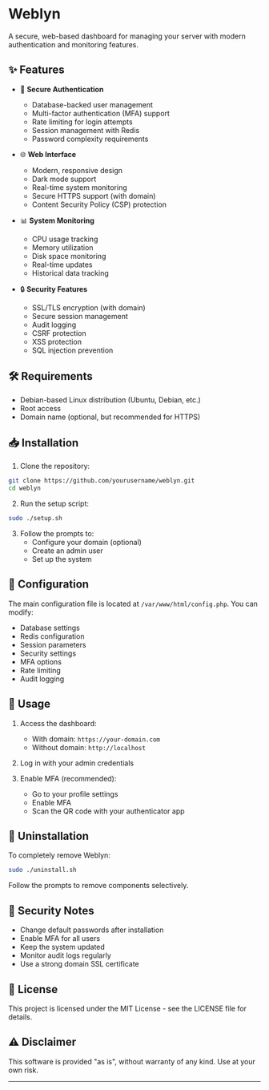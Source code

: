 # Weblyn

A secure, web-based dashboard for managing your server with modern authentication and monitoring features.

## ✨ Features

- 🔐 **Secure Authentication**
  - Database-backed user management
  - Multi-factor authentication (MFA) support
  - Rate limiting for login attempts
  - Session management with Redis
  - Password complexity requirements

- 🌐 **Web Interface**
  - Modern, responsive design
  - Dark mode support
  - Real-time system monitoring
  - Secure HTTPS support (with domain)
  - Content Security Policy (CSP) protection

- 📊 **System Monitoring**
  - CPU usage tracking
  - Memory utilization
  - Disk space monitoring
  - Real-time updates
  - Historical data tracking

- 🔒 **Security Features**
  - SSL/TLS encryption (with domain)
  - Secure session management
  - Audit logging
  - CSRF protection
  - XSS protection
  - SQL injection prevention

## 🛠️ Requirements

- Debian-based Linux distribution (Ubuntu, Debian, etc.)
- Root access
- Domain name (optional, but recommended for HTTPS)

## 📥 Installation

1. Clone the repository:
```bash
git clone https://github.com/yourusername/weblyn.git
cd weblyn
```

2. Run the setup script:
```bash
sudo ./setup.sh
```

3. Follow the prompts to:
   - Configure your domain (optional)
   - Create an admin user
   - Set up the system

## 🔧 Configuration

The main configuration file is located at `/var/www/html/config.php`. You can modify:
- Database settings
- Redis configuration
- Session parameters
- Security settings
- MFA options
- Rate limiting
- Audit logging

## 🚀 Usage

1. Access the dashboard:
   - With domain: `https://your-domain.com`
   - Without domain: `http://localhost`

2. Log in with your admin credentials

3. Enable MFA (recommended):
   - Go to your profile settings
   - Enable MFA
   - Scan the QR code with your authenticator app

## 🧹 Uninstallation

To completely remove Weblyn:

```bash
sudo ./uninstall.sh
```

Follow the prompts to remove components selectively.

## 🔐 Security Notes

- Change default passwords after installation
- Enable MFA for all users
- Keep the system updated
- Monitor audit logs regularly
- Use a strong domain SSL certificate

## 📝 License

This project is licensed under the MIT License - see the LICENSE file for details.

## ⚠️ Disclaimer

This software is provided "as is", without warranty of any kind. Use at your own risk.

---

